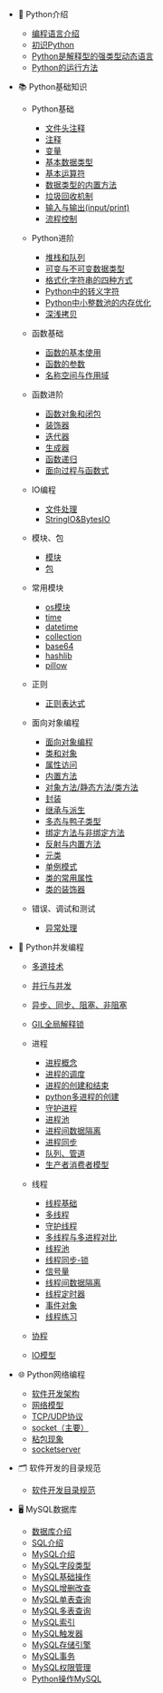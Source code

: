 - 🥇 Python介绍
    - [编程语言介绍](/Python基础知识/Python介绍/1.编程语言介绍.md)
    - [初识Python](/Python基础知识/Python介绍/2.初识Python.md)
    - [Python是解释型的强类型动态语言](/Python基础知识/Python介绍/3.Python是解释型的强类型动态语言.md)
    - [Python的运行方法](/Python基础知识/Python介绍/4.Python的运行方法.md)

- 📚 Python基础知识

    - Python基础

        - [文件头注释](/Python基础知识/Python基础/01.python文件头部.md)
        - [注释](/Python基础知识/Python基础/02.注释.md)
        - [变量](/Python基础知识/Python基础/03.变量.md)
        - [基本数据类型](/Python基础知识/Python基础/04.基本数据类型.md)
        - [基本运算符](/Python基础知识/Python基础/05.基本运算符.md)
        - [数据类型的内置方法](/Python基础知识/Python基础/06.基本数据类型的内置方法.md)
        - [垃圾回收机制](/Python基础知识/Python基础/07.垃圾回收机制.md)
        - [输入与输出(input/print)](/Python基础知识/Python基础/08.输入与输出.md)
        - [流程控制](/Python基础知识/Python基础/09.流程控制.md)

    - Python进阶

        - [堆栈和队列](/Python基础知识/Python进阶/堆栈和队列.md)
        - [可变与不可变数据类型](/Python基础知识/Python小知识点/可变与不可变数据类型.md)
        - [格式化字符串的四种方式](/Python基础知识/Python小知识点/格式化字符串的四种方式.md)
        - [Python中的转义字符](/Python基础知识/Python小知识点/Python中的转义字符.md)
        - [Python中小整数池的内存优化](/Python基础知识/Python小知识点/Python中小整数池的内存优化.md)
        - [深浅拷贝](/Python基础知识/Python小知识点/深浅拷贝.md)

    - 函数基础

        - [函数的基本使用](/Python基础知识/函数基础/11.函数的基本使用.md)
        - [函数的参数](/Python基础知识/函数基础/12.函数的参数.md)
        - [名称空间与作用域](/Python基础知识/函数基础/13.名称空间与作用域.md)

    - 函数进阶

        - [函数对象和闭包](/Python基础知识/函数进阶/14.函数对象和闭包.md)
        - [装饰器](/Python基础知识/函数进阶/15.装饰器.md)
        - [迭代器](/Python基础知识/函数进阶/16.迭代器.md)
        - [生成器](/Python基础知识/函数进阶/17.生成器.md)
        - [函数递归](/Python基础知识/函数进阶/18.函数递归.md)
        - [面向过程与函数式](/Python基础知识/函数进阶/19.面向过程与函数式.md)

    - IO编程

        - [文件处理](/Python基础知识/文件处理/10.文件处理.md)
        - [StringIO&BytesIO](/Python基础知识/文件处理/StringIO_and_BytesIO.md)

    - 模块、包

        - [模块](/Python基础知识/P模块-包/20.模块.md)
        - [包](/Python基础知识/模块-包/21.包.md)

    - 常用模块
        - [os模块](/Python基础知识/Python常用模块/OS模块.md)
        - [time](/Python基础知识/Python常用模块/time模块.md)
        - [datetime](/Python基础知识/Python常用模块/datetime模块.md)
        - [collection](/Python基础知识/Python常用模块/collection模块.md)
        - [base64](/Python基础知识/Python常用模块/base64模块.md)
        - [hashlib](/Python基础知识/Python常用模块/hashlib模块.md)
        - [pillow](/Python基础知识/Python常用模块/pillow模块.md)

    - 正则

        - [正则表达式](/Python基础知识/正则/正则表达式.md)

    - 面向对象编程

        - [面向对象编程](/Python基础知识/面向对象/面向对象编程.md)
        - [类和对象](/Python基础知识/面向对象/类和对象.md)
        - [属性访问](/Python基础知识/面向对象/属性访问.md)
        - [内置方法](/Python基础知识/面向对象/内置方法.md)
        - [对象方法/静态方法/类方法](/Python基础知识/面向对象/对象方法-静态方法-类方法.md)
        - [封装](/Python基础知识/面向对象/封装.md)
        - [继承与派生](/Python基础知识/面向对象/25.继承与派生.md)
        - [多态与鸭子类型](/Python基础知识/面向对象/26.多态与鸭子类型.md)
        - [绑定方法与非绑定方法](/Python基础知识/面向对象/27.绑定方法与非绑定方法.md)
        - [反射与内置方法](/Python基础知识/面向对象/28.反射与内置方法.md)
        - [元类](/Python基础知识/面向对象/29.元类.md)
        - [单例模式](/Python基础知识/面向对象/单例模式.md)
        - [类的常用属性](/Python基础知识/面向对象/类的常用属性.md)
        - [类的装饰器](/Python基础知识/面向对象/类的装饰器.md)

    - 错误、调试和测试

        - [异常处理](/Python基础知识/错误处理-调试-测试/30.异常处理.md)

- 🔮 Python并发编程

    - [多道技术](/Python并发编程/0多道技术.md)
    - [并行与并发](/Python并发编程/1并行与并发.md)
    - [异步、同步、阻塞、非阻塞](/Python并发编程/2异步-同步-阻塞-非阻塞.md)
    - [GIL全局解释锁](/Python并发编程/3GIL全局解释锁.md)

    - 进程

        - [进程概念](/Python并发编程/进程/1进程概念.md)
        - [进程的调度](/Python并发编程/进程/2进程的调度.md)
        - [进程的创建和结束](/Python并发编程/进程/5进程的创建和结束.md)
        - [python多进程的创建](/Python并发编程/进程/6python多进程.md)
        - [守护进程](/Python并发编程/进程/7守护进程.md)
        - [进程池](/Python并发编程/进程/8进程池.md)
        - [进程间数据隔离](/Python并发编程/进程/9进程数据隔离.md)
        - [进程同步](/Python并发编程/进程/10进程同步-互斥锁.md)
        - [队列、管道](/Python并发编程/进程/11队列-管道.md)
        - [生产者消费者模型](/Python并发编程/进程/12生产者消费者模型.md)

    - 线程

        - [线程基础](/Python并发编程/线程/0线程基础.md)
        - [多线程](/Python并发编程/线程/1开启多线程.md)
        - [守护线程](/Python并发编程/线程/2守护线程.md)
        - [多线程与多进程对比](/Python并发编程/线程/3多线程与多进程对比.md)
        - [线程池](/Python并发编程/线程/4线程池.md)
        - [线程同步-锁](/Python并发编程/线程/5线程同步(锁).md)
        - [信号量](/Python并发编程/线程/6信号量.md)
        - [线程间数据隔离](/Python并发编程/线程/7线程间数据隔离.md)
        - [线程定时器](/Python并发编程/线程/8线程定时器.md)
        - [事件对象](/Python并发编程/线程/9事件对象.md)
        - [线程练习](/Python并发编程/线程/线程练习.md)

    - [协程](/Python并发编程/4协程.md)

    - [IO模型](/Python并发编程/5IO模型.md)

- 🌐 Python网络编程

    - [软件开发架构](/Python网络编程/1软件开发架构.md)
    - [网络模型](/Python网络编程/2网络模型.md)
    - [TCP/UDP协议](/Python网络编程/2TCP-UDP协议.md)
    - [socket（主要）](/Python网络编程/3socket.md)
    - [粘包现象](/Python网络编程/4粘包.md)
    - [socketserver](/Python网络编程/5socketserver.md)

- 🗂 软件开发的目录规范

    - [软件开发目录规范](/软件开发的目录规范/软件开发的目录规范.md)

- 🖥 MySQL数据库

    - [数据库介绍](/Mysql/0数据库介绍.md)
    - [SQL介绍](/Mysql/1sql介绍.md)
    - [MySQL介绍](/Mysql/2mysql介绍.md)
    - [MySQL字段类型](/Mysql/3mysql字段类型.md)
    - [MySQL基础操作](/Mysql/4mysql基础操作.md)
    - [MySQL增删改查](/Mysql/5mysql增删改查.md)
    - [MySQL单表查询](/Mysql/6mysql单表查询.md)
    - [MySQL多表查询](/Mysql/7mysql多表查询.md)
    - [MySQL索引](/Mysql/8mysql索引.md)
    - [MySQL触发器](/Mysql/9mysql触发器.md)
    - [MySQL存储引擎](/Mysql/10mysql存储引擎.md)
    - [MySQL事务](/Mysql/11mysql事务.md)
    - [MySQL权限管理](/Mysql/12mysql权限管理.md)
    - [Python操作MySQL](/Mysql/13python操作mysql.md)